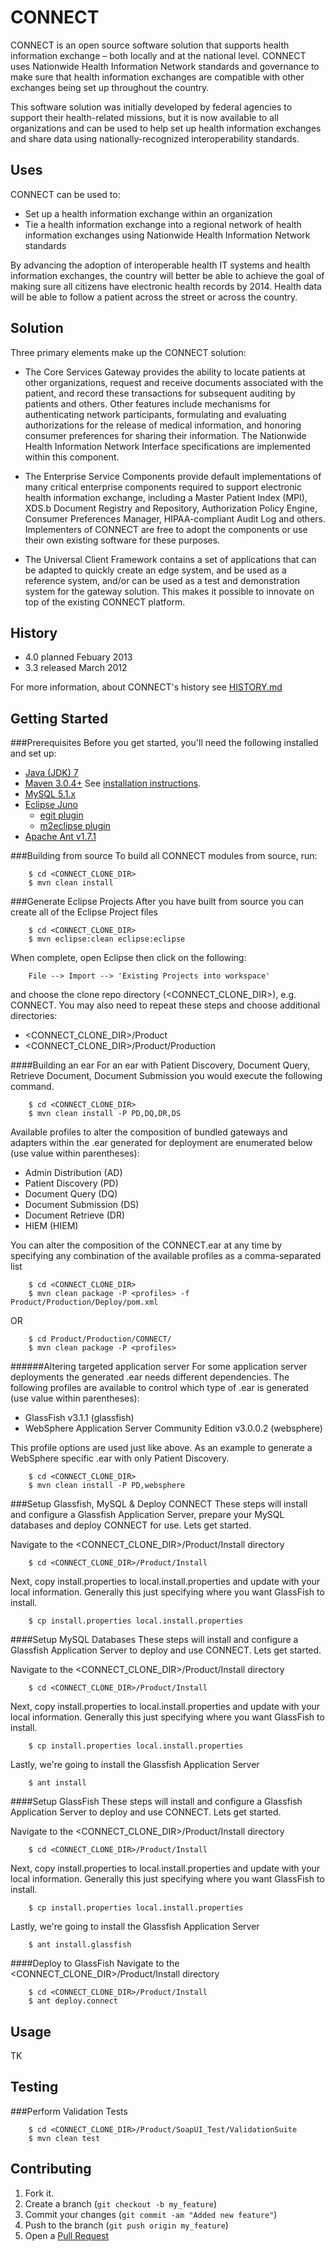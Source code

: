CONNECT
=======
 
CONNECT is an open source software solution that supports health information exchange – both locally and at the national level. CONNECT uses Nationwide Health Information Network standards and governance to make sure that health information exchanges are compatible with other exchanges being set up throughout the country.

This software solution was initially developed by federal agencies to support their health-related missions, but it is now available to all organizations and can be used to help set up health information exchanges and share data using nationally-recognized interoperability standards.

Uses
----
CONNECT can be used to:

* Set up a health information exchange within an organization
* Tie a health information exchange into a regional network of health information exchanges using Nationwide Health Information Network standards

By advancing the adoption of interoperable health IT systems and health information exchanges, the country will better be able to achieve the goal of making sure all citizens have electronic health records by 2014. Health data will be able to follow a patient across the street or across the country.

Solution
--------
Three primary elements make up the CONNECT solution:

* The Core Services Gateway provides the ability to locate patients at other organizations, request and receive documents associated with the patient, and record these transactions for subsequent auditing by patients and others. Other features include mechanisms for authenticating network participants, formulating and evaluating authorizations for the release of medical information, and honoring consumer preferences for sharing their information. The Nationwide Health Information Network Interface specifications are implemented within this component.

* The Enterprise Service Components provide default implementations of many critical enterprise components required to support electronic health information exchange, including a Master Patient Index (MPI), XDS.b Document Registry and Repository, Authorization Policy Engine, Consumer Preferences Manager, HIPAA-compliant Audit Log and others. Implementers of CONNECT are free to adopt the components or use their own existing software for these purposes.

* The Universal Client Framework contains a set of applications that can be adapted to quickly create an edge system, and be used as a reference system, and/or can be used as a test and demonstration system for the gateway solution. This makes it possible to innovate on top of the existing CONNECT platform.

History
-------
* 4.0 planned Febuary 2013
* 3.3 released March 2012
  
For more information, about CONNECT's history see [HISTORY.md](./HISTORY.md)

Getting Started
---------------
###Prerequisites
Before you get started, you'll need the following installed and set up: 
* [Java (JDK) 7](http://www.oracle.com/technetwork/java/javase/downloads/index.html)
* [Maven 3.0.4+](http://maven.apache.org/download.html)	See [installation instructions](http://maven.apache.org/download.html#Installation).
* [MySQL 5.1.x](http://dev.mysql.com/downloads/mysql/5.1.html#downloads)
* [Eclipse Juno](http://www.eclipse.org/downloads/) 
  * [egit plugin](http://www.eclipse.org/egit/)
  * [m2eclipse plugin](http://www.eclipse.org/m2e/download/)
* [Apache Ant v1.7.1](http://ant.apache.org/)


###Building from source
To build all CONNECT modules from source, run: 
        
        $ cd <CONNECT_CLONE_DIR>
        $ mvn clean install 

###Generate Eclipse Projects
After you have built from source you can create all of the Eclipse Project files

		$ cd <CONNECT_CLONE_DIR>
        $ mvn eclipse:clean eclipse:eclipse

When complete, open Eclipse then click on the following:

		File --> Import --> 'Existing Projects into workspace'

and choose the clone repo directory (\<CONNECT_CLONE_DIR\>), e.g. CONNECT. You may also need to repeat these steps and choose additional directories:
* \<CONNECT_CLONE_DIR\>/Product
* \<CONNECT_CLONE_DIR\>/Product/Production

####Building an ear
For an ear with Patient Discovery, Document Query, Retrieve Document, Document Submission you would execute the following command.

		
        $ cd <CONNECT_CLONE_DIR>
        $ mvn clean install -P PD,DQ,DR,DS
        
Available profiles to alter the composition of bundled gateways and adapters within the .ear generated for deployment are enumerated below (use value within parentheses):        
* Admin Distribution (AD)
* Patient Discovery (PD)
* Document Query (DQ)
* Document Submission (DS)
* Document Retrieve (DR)
* HIEM (HIEM)
        
You can alter the composition of the CONNECT.ear at any time by specifying any combination of the available profiles as a comma-separated list 
		
		$ cd <CONNECT_CLONE_DIR>
		$ mvn clean package -P <profiles> -f Product/Production/Deploy/pom.xml
		
OR 
		
		$ cd Product/Production/CONNECT/
		$ mvn clean package -P <profiles>

######Altering targeted application server
For some application server deployments the generated .ear needs different dependencies. The following profiles are available to control which type of .ear is generated (use value within parentheses):
* GlassFish v3.1.1 (glassfish)
* WebSphere Application Server Community Edition v3.0.0.2 (websphere)

This profile options are used just like above. As an example to generate a WebSphere specific .ear with only Patient Discovery.
		
		$ cd <CONNECT_CLONE_DIR>
		$ mvn clean install -P PD,websphere
		
###Setup Glassfish, MySQL & Deploy CONNECT
These steps will install and configure a Glassfish Application Server, prepare your MySQL databases and deploy CONNECT for use. Lets get started.   

Navigate to the <CONNECT_CLONE_DIR>/Product/Install directory

        $ cd <CONNECT_CLONE_DIR>/Product/Install
       
Next, copy install.properties to local.install.properties and update with your local information. Generally this just specifying where 
you want GlassFish to install.	

		$ cp install.properties local.install.properties
		
		
####Setup MySQL Databases
These steps will install and configure a Glassfish Application Server to deploy and use CONNECT. Lets get started.  

Navigate to the <CONNECT_CLONE_DIR>/Product/Install directory

        $ cd <CONNECT_CLONE_DIR>/Product/Install
        
Next, copy install.properties to local.install.properties and update with your local information. Generally this just specifying where 
you want GlassFish to install.	

		$ cp install.properties local.install.properties

Lastly, we're going to install the Glassfish Application Server         
        
        $ ant install
        	

####Setup GlassFish
These steps will install and configure a Glassfish Application Server to deploy and use CONNECT. Lets get started.  

Navigate to the <CONNECT_CLONE_DIR>/Product/Install directory

        $ cd <CONNECT_CLONE_DIR>/Product/Install
        
Next, copy install.properties to local.install.properties and update with your local information. Generally this just specifying where 
you want GlassFish to install.	

		$ cp install.properties local.install.properties

Lastly, we're going to install the Glassfish Application Server         
        
        $ ant install.glassfish


####Deploy to GlassFish
Navigate to the <CONNECT_CLONE_DIR>/Product/Install directory

        $ cd <CONNECT_CLONE_DIR>/Product/Install
        $ ant deploy.connect

Usage
-----
TK

Testing
-------

###Perform Validation Tests

		$ cd <CONNECT_CLONE_DIR>/Product/SoapUI_Test/ValidationSuite
        $ mvn clean test



Contributing
------------
1. Fork it.
2. Create a branch (`git checkout -b my_feature`)
3. Commit your changes (`git commit -am "Added new feature"`)
4. Push to the branch (`git push origin my_feature`)
5. Open a [Pull Request][]

[Pull Request]: https://github.com/CONNECT-Solution/CONNECT/pulls
[Download Maven]: http://maventest.apache.org/download.html
[Install Maven]: http://maventest.apache.org/download.html#Installation
[Eclipse]: http://www.eclipse.org/downloads/
[ant 1.7.1]: http://archive.apache.org/dist/ant/binaries/apache-ant-1.7.1-bin.zip
[egit plugin]: http://www.eclipse.org/egit/download/
[m2eclipse plugin]: http://eclipse.org/m2e/
[MySQL 5.1.x]: http://dev.mysql.com/downloads/mysql/5.1.html

